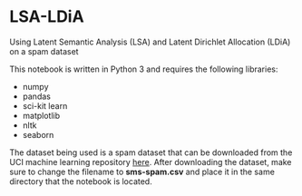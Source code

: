 # LSA-LDiA
Using Latent Semantic Analysis (LSA) and Latent Dirichlet Allocation (LDiA) on a spam dataset

This notebook is written in Python 3 and requires the following libraries:
* numpy
* pandas
* sci-kit learn
* matplotlib
* nltk
* seaborn

The dataset being used is a spam dataset that can be downloaded from the UCI machine learning repository [here](https://archive.ics.uci.edu/ml/datasets/SMS+Spam+Collection). After downloading the dataset, make sure to change the filename to **sms-spam.csv** and place it in the same directory that the notebook is located.
